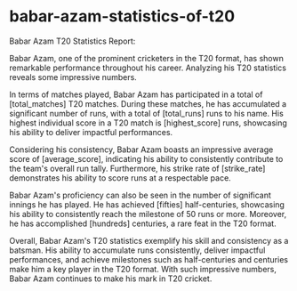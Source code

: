 # babar-azam-statistics-of-t20
Babar Azam T20 Statistics Report:

Babar Azam, one of the prominent cricketers in the T20 format, has shown remarkable performance throughout his career. Analyzing his T20 statistics reveals some impressive numbers.

In terms of matches played, Babar Azam has participated in a total of [total_matches] T20 matches. During these matches, he has accumulated a significant number of runs, with a total of [total_runs] runs to his name. His highest individual score in a T20 match is [highest_score] runs, showcasing his ability to deliver impactful performances.

Considering his consistency, Babar Azam boasts an impressive average score of [average_score], indicating his ability to consistently contribute to the team's overall run tally. Furthermore, his strike rate of [strike_rate] demonstrates his ability to score runs at a respectable pace.

Babar Azam's proficiency can also be seen in the number of significant innings he has played. He has achieved [fifties] half-centuries, showcasing his ability to consistently reach the milestone of 50 runs or more. Moreover, he has accomplished [hundreds] centuries, a rare feat in the T20 format.

Overall, Babar Azam's T20 statistics exemplify his skill and consistency as a batsman. His ability to accumulate runs consistently, deliver impactful performances, and achieve milestones such as half-centuries and centuries make him a key player in the T20 format. With such impressive numbers, Babar Azam continues to make his mark in T20 cricket.
